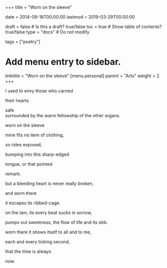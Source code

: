 +++
title = "Worn on the sleeve"

date = 2014-09-18T00:00:00
lastmod = 2019-03-29T00:00:00

draft = false  # Is this a draft? true/false
toc = true  # Show table of contents? true/false
type = "docs"  # Do not modify.

tags = ["poetry"]

# Add menu entry to sidebar.
linktitle = "Worn on the sleeve"
[menu.personal]
  parent = "Arts"
  weight = 2
+++

I used to envy those who carried</br>

their hearts

safe</br>
surrounded by the warm fellowship of the other organs.

worn on the sleeve

mine fits no item of clothing,

so rides exposed,

bumping into this sharp-edged

tongue, or that pointed 

remark.

but a bleeding heart is never really broken,

and worn there

it escapes its ribbed-cage.

on the lam, its every beat sucks in sorrow,

pumps out sweetness, the flow of life and its ebb.

worn there it shows itself to all and to me,

each and every ticking second,

that the time is always

now.
